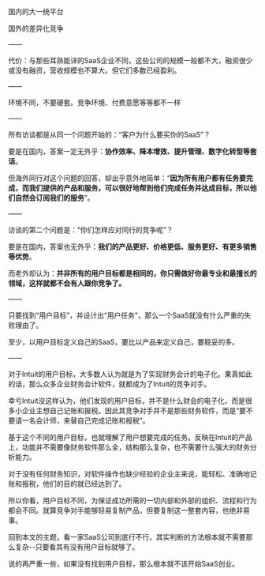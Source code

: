国内的大一统平台

国外的差异化竞争

——

代价：与那些耳熟能详的SaaS企业不同，这些公司的规模一般都不大，融资很少或没有融资，营收规模也不算大。但它们多数已经盈利。

——

环境不同，不要硬套。竞争环境、付费意愿等等都不一样

——

所有访谈都是从同一个问题开始的：“客户为什么要买你的SaaS”？

要是在国内，答案一定无外乎：**协作效率、降本增效、提升管理、数字化转型等套话**。

但海外同行对这个问题的回答，却出乎意外地简单：“**因为所有用户都有任务要完成，而我们提供的产品和服务，可以很好地帮到他们完成任务并达成目标，所以他们自然会订阅我们的服务**”。

——

访谈的第二个问题是：“你们怎样应对同行的竞争呢”？

要是在国内，答案也无外乎：**我们的产品更好、价格更低、服务更好、有更多销售等优势**。

而老外却认为：**并非所有的用户目标都是相同的，你只需做好你最专业和最擅长的领域，这样就都不会有人跟你竞争了。**

——

只要找到“用户目标”，并设计出“用户任务”，那么一个SaaS就没有什么严重的失败理由了。

至少，以用户目标定义自己的SaaS，要比以产品来定义自己，要稳妥的多。

——

对于Intuit的用户目标，大多数人认为就是为了实现财务会计的电子化。果真如此的话，那么众多企业财务会计软件，就都成为了Intuit的竞争对手。

幸亏Intuit没这样认为，他们发现的用户目标，并不是什么财会的电子化，而是很多小企业主想自己记账和报税。因此其竞争对手并不是那些财务软件，而是“要不要请一名会计师，来替自己完成记账和报税”。

基于这个不同的用户目标，也就理解了用户想要完成的任务。反映在Intuit的产品上，功能并不需要像财务软件那么全，结构那么复杂，也不需要什么强大的财务分析能力。

对于没有任何财务知识，对软件操作也缺少经验的企业主来说，能轻松、准确地记账和报税，他们的目的就已经达到了。

所以你看，用户目标不同，为保证成功所需的一切内部和外部的组织、流程和行为都会不同。就算竞争对手能够轻易复制产品，但要复制这一整套内容，也绝非易事。

回到本文的主题，看一家SaaS公司到底行不行，其实判断的方法根本就不需要那么复杂--只要看其有没有用户目标就够了。

说的再严重一些，如果没有找到用户目标，那么根本就不该开始SaaS创业。